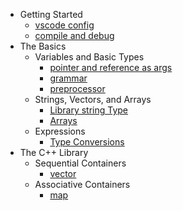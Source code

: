 - Getting Started
  - [vscode config](docs/vscode.md)
  - [compile and debug](docs/C++编译compile与调试debug.md)
- The Basics
  - Variables and Basic Types
    - [pointer and reference as args](docs/pointer_and_reference_as_args.md)
    - [grammar](docs/grammar.md)
    - [preprocessor](docs/preprocessor.md)
  - Strings, Vectors, and Arrays
    - [Library string Type](docs/字符和字符串.md)
    - [Arrays](docs/arrays.md)
  - Expressions
    - [Type Conversions](docs/type_conversions.md)
- The C++ Library
  - Sequential Containers
    - [vector](docs/stl-vector.md)
  - Associative Containers
    - [map](docs/stl-map.md)